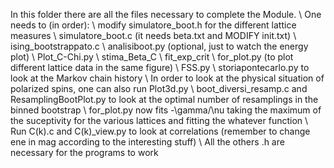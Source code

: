 In this folder there are all the files necessary to complete the Module.
\\
One needs to (in order):
\\
modify simulatore_boot.h for the different lattice measures
\\
simulatore_boot.c (it needs beta.txt and MODIFY init.txt)
\\
ising_bootstrappato.c
\\
analisiboot.py (optional, just to watch the energy plot)
\\
Plot_C-Chi.py
\\
stima_Beta_C
\\
fit_exp_crit
\\
for_plot.py (to plot different lattice data in the same figure)
\\
FSS.py
\\
storiapontecarlo.py to look at the Markov chain history
\\
In order to look at the physical situation of polarized spins, one can also run Plot3d.py
\\
boot_diversi_resamp.c and ResamplingBootPlot.py to look at the optimal number of resamplings in the binned bootstrap
\\
for_plot.py now fits -\gamma/\nu taking the maximum of the suceptivity for the various lattices and fitting the whatever function 
\\
Run C(k).c and C(k)_view.py to look at correlations (remember to change ene in mag according to the interesting stuff)
\\
All the others .h are necessary for the programs to work
